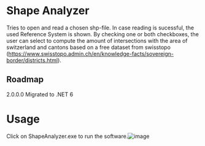# Shape Analyzer
Tries to open and read a chosen shp-file.
In case reading is sucessful, the used Reference System is shown.
By checking one or both checkboxes, the user can select to compute the amount of intersections with the area of switzerland and cantons based on a free dataset from swisstopo (https://www.swisstopo.admin.ch/en/knowledge-facts/sovereign-border/districts.html).

## Roadmap
2.0.0.0 Migrated to .NET 6

# Usage
Click on ShapeAnalyzer.exe to run the software.![image](https://user-images.githubusercontent.com/9255514/168472144-860dea3a-1ce3-4c03-91e0-49d753fa6b90.png)
